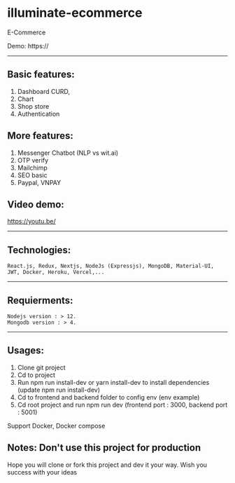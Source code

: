 # illuminate-ecommerce

E-Commerce

Demo: https://

---

## Basic features:

1. Dashboard CURD,
2. Chart
3. Shop store
4. Authentication

## More features:

1. Messenger Chatbot (NLP vs wit.ai)
2. OTP verify
3. Mailchimp
4. SEO basic
5. Paypal, VNPAY

## Video demo:

https://youtu.be/

---

## Technologies:

    React.js, Redux, Nextjs, NodeJs (Expressjs), MongoDB, Material-UI, JWT, Docker, Heroku, Vercel,...

---

## Requierments:

    Nodejs version : > 12.
    Mongodb version : > 4.

---

## Usages:

1. Clone git project
2. Cd to project
3. Run npm run install-dev or yarn install-dev to install dependencies (update npm run install-dev)
4. Cd to frontend and backend folder to config env (env example)
5. Cd root project and run npm run dev (frontend port : 3000, backend port : 5001)

Support Docker, Docker compose

## Notes: Don't use this project for production

Hope you will clone or fork this project and dev it your way. Wish you success with your ideas
